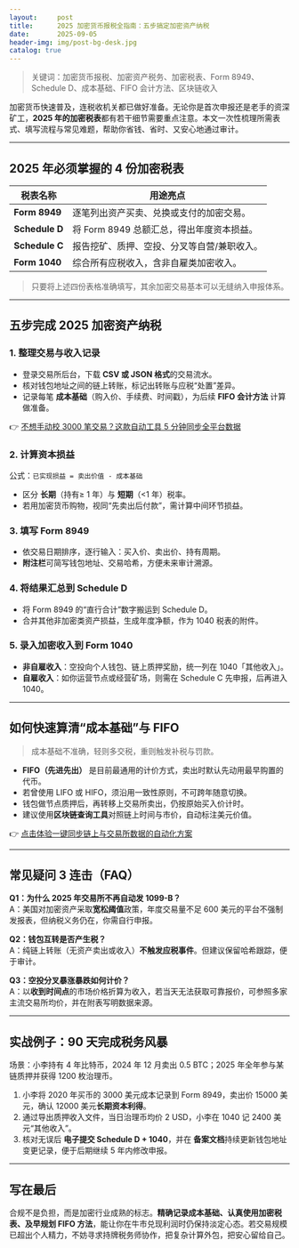```yaml
---
layout:     post
title:      2025 加密货币报税全指南：五步搞定加密资产纳税
date:       2025-09-05
header-img: img/post-bg-desk.jpg
catalog: true
---
```


> 关键词：加密货币报税、加密资产税务、加密税表、Form 8949、Schedule D、成本基础、FIFO 会计方法、区块链收入

加密货币快速普及，连税收机关都已做好准备。无论你是首次申报还是老手的资深矿工，**2025 年的加密税表**都有若干细节需要重点注意。本文一次性梳理所需表式、填写流程与常见难题，帮助你省钱、省时、又安心地通过审计。

---

## 2025 年必须掌握的 4 份加密税表

| 税表名称 | 用途亮点 |
|---|---|
| **Form 8949** | 逐笔列出资产买卖、兑换或支付的加密交易。 |
| **Schedule D** | 将 Form 8949 总额汇总，得出年度资本损益。 |
| **Schedule C** | 报告挖矿、质押、空投、分叉等自营/兼职收入。 |
| **Form 1040** | 综合所有应税收入，含非自雇类加密收入。 |

> 只要将上述四份表格准确填写，其余加密交易基本可以无缝纳入申报体系。

---

## 五步完成 2025 加密资产纳税

### 1. 整理交易与收入记录
- 登录交易所后台，下载 **CSV 或 JSON 格式**的交易流水。  
- 核对钱包地址之间的链上转账，标记出转账与应税“处置”差异。  
- 记录每笔 **成本基础**（购入价、手续费、时间戳），为后续 **FIFO 会计方法** 计算做准备。

👉 [不想手动校 3000 笔交易？这款自动工具 5 分钟同步全平台数据](https://okxdog.com/)

### 2. 计算资本损益
公式：`已实现损益 = 卖出价值 - 成本基础`  
- 区分 **长期**（持有≥ 1 年）与 **短期**（<1 年）税率。  
- 若用加密货币购物，视同“先卖出后付款”，需计算中间环节损益。

### 3. 填写 Form 8949
- 依交易日期排序，逐行输入：买入价、卖出价、持有周期。  
- **附注栏**可简写钱包地址、交易哈希，方便未来审计溯源。

### 4. 将结果汇总到 Schedule D
- 将 Form 8949 的“直行合计”数字搬运到 Schedule D。  
- 合并其他非加密类资产损益，生成年度净额，作为 1040 税表的附件。

### 5. 录入加密收入到 Form 1040
- **非自雇收入**：空投向个人钱包、链上质押奖励，统一列在 1040「其他收入」。  
- **自雇收入**：如你运营节点或经营矿场，则需在 Schedule C 先申报，后再进入 1040。

---

## 如何快速算清“成本基础”与 FIFO

> 成本基础不准确，轻则多交税，重则触发补税与罚款。

- **FIFO（先进先出）** 是目前最通用的计价方式，卖出时默认先动用最早购置的代币。  
- 若曾使用 LIFO 或 HIFO，须沿用一致性原则，不可跨年随意切换。  
- 钱包做节点质押后，再转移上交易所卖出，仍按原始买入价计时。  
- 建议使用**区块链查询工具**对照链上时间与市价，自动标注美元价值。

👉 [点击体验一键同步链上与交易所数据的自动化方案](https://okxdog.com/)

---

## 常见疑问 3 连击（FAQ）

**Q1：为什么 2025 年交易所不再自动发 1099-B？**  
A：美国对加密资产采取**宽松阈值**政策，年度交易量不足 600 美元的平台不强制发报表，但纳税义务仍在，你需自行申报。

**Q2：钱包互转是否产生税？**  
A：纯链上转账（无资产卖出或收入）**不触发应税事件**。但建议保留哈希跟踪，便于审计。

**Q3：空投分叉暴涨暴跌如何计价？**  
A：以**收到时间点**的市场价格折算为收入，若当天无法获取可靠报价，可参照多家主流交易所均价，并在附表写明数据来源。

---

## 实战例子：90 天完成税务风暴

场景：小李持有 4 年比特币，2024 年 12 月卖出 0.5 BTC；2025 年全年参与某链质押并获得 1200 枚治理币。

1. 小李将 2020 年买币的 3000 美元成本记录到 Form 8949，卖出价 15000 美元，确认 12000 美元**长期资本利得**。  
2. 通过导出质押收入文件，当日治理币均价 2 USD，小李在 1040 记 2400 美元“其他收入”。  
3. 核对无误后 **电子提交 Schedule D + 1040**，并在 **备案文档**持续更新钱包地址变更记录，便于后期继续 5 年内修改申报。

---

## 写在最后

合规不是负担，而是加密行业成熟的标志。**精确记录成本基础、认真使用加密税表、及早规划 FIFO 方法**，能让你在牛市兑现利润时仍保持淡定心态。若交易规模已超出个人精力，不妨寻求持牌税务师协作，把复杂计算外包，把安心留给自己。